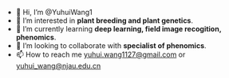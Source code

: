 - 👋 Hi, I’m @YuhuiWang1
- 👀 I’m interested in <b> plant breeding and plant genetics</b>.
- 🌱 I’m currently learning <b> deep learning, field image recogition, phenomics</b>.
- 💞️ I’m looking to collaborate with <b> specialist of phenomics</b>.
- 📫 How to reach me yuhui.wang1127@gmail.com or yuhui_wang@njau.edu.cn

<!---
YuhuiWang1/YuhuiWang1 is a ✨ special ✨ repository because its `README.md` (this file) appears on your GitHub profile.
You can click the Preview link to take a look at your changes.
--->

